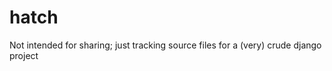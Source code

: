 hatch
=====

Not intended for sharing; just tracking source files for a (very) crude django project
